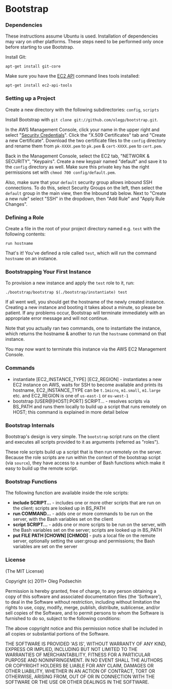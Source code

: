 # Bootstrap

### Dependencies

These instructions assume Ubuntu is used. Installation of dependencies may vary on other platforms. These steps need to be performed only once before starting to use Bootstrap.

Install Git:

    apt-get install git-core


Make sure you have the [EC2 API](https://help.ubuntu.com/community/EC2StartersGuide) command lines tools installed:

    apt-get install ec2-api-tools
    

### Setting up a Project

Create a new directory with the following subdirectories: `config`, `scripts`

Install Bootstrap with `git clone git://github.com/olegp/bootstrap.git`.

In the AWS Management Console, click your name in the upper right and select "[Security Credentials](https://aws-portal.amazon.com/gp/aws/developer/account/index.html?ie=UTF8&action=access-keyp_endpoint)". 
Click the "X.509 Certificates" tab and "Create a new Certificate". Download the two certificate files to the `config` directory and rename them from `pk-XXXX.pem` to `pk.pem` & `cert-XXXX.pem` to `cert.pem`.

Back in the Management Console, select the EC2 tab, "NETWORK & SECURITY", "Keypairs". Create a new keypair named "default" and save it to the `config` directory as well. Make sure this private key has the right permissions set with `chmod 700 config/default.pem`.

Also, make sure that your `default` security group allows inbound SSH connections. To do this, select Security Groups on the left, then select the `default` group in the main view, then the Inbound tab below. Next to "Create a new rule" select "SSH" in the dropdown, then "Add Rule" and "Apply Rule Changes".

### Defining a Role

Create a file in the root of your project directory named e.g. `test` with the following contents:

    run hostname

That's it! You've defined a role called `test`, which will run the command `hostname` on an instance.


### Bootstrapping Your First Instance

To provision a new instance and apply the `test` role to it, run:

    ./bootstrap/bootstrap $(./bootstrap/instantiate) test
    
If all went well, you should get the hostname of the newly created instance. Creating a new instance and booting it takes about a minute, so please be patient. If any problems occur, Bootstrap will terminate immediately with an appropriate error message and will not continue.

Note that you actually ran two commands, one to instantiate the instance, which returns the hostname & another to run the `hostname` command on that instance.

You may now want to terminate this instance via the AWS EC2 Management Console.

### Commands

  * instantiate [EC2_INSTANCE_TYPE] [EC2_REGION] - instantiates a new EC2 instance on AWS, waits for SSH to become available and prints its hostname, EC2_INSTANCE_TYPE can be `t.1micro`, `m1.small`, `m1.large` etc. and EC2_REGION is one of `us-east-1` or `eu-west-1`
  * bootstrap [USER@]HOST[:PORT] SCRIPT... - resolves scripts via BS_PATH and runs them locally to build up a script that runs remotely on HOST; this command is explained in more detail below

### Bootstrap Internals

Bootstrap's design is very simple. The `bootstrap` script runs on the client and executes all scripts provided to it as arguments (referred as "roles"). 

These role scripts build up a script that is then run remotely on the server. Because the role scripts are run within the context of the bootstrap script (via `source`), they have access to a number of Bash functions which make it easy to build up the remote script.

### Bootstrap Functions

The following function are available inside the role scripts:

  * **include SCRIPT...** - includes one or more other scripts that are run on the client; scripts are looked up in BS_PATH
  * **run COMMAND...** - adds one or more commands to be run on the server, with the Bash variables set on the client
  * **script SCRIPT...** - adds one or more scripts to be run on the server, with the Bash variables set on the server; scripts are looked up in BS_PATH
  * **put FILE PATH [CHOWN] [CHMOD]** - puts a local file on the remote server, optionally setting the user:group and permissions; the Bash variables are set on the server

### License 

(The MIT License)

Copyright (c) 2011+ Oleg Podsechin

Permission is hereby granted, free of charge, to any person obtaining
a copy of this software and associated documentation files (the
'Software'), to deal in the Software without restriction, including
without limitation the rights to use, copy, modify, merge, publish,
distribute, sublicense, and/or sell copies of the Software, and to
permit persons to whom the Software is furnished to do so, subject to
the following conditions:

The above copyright notice and this permission notice shall be
included in all copies or substantial portions of the Software.

THE SOFTWARE IS PROVIDED 'AS IS', WITHOUT WARRANTY OF ANY KIND,
EXPRESS OR IMPLIED, INCLUDING BUT NOT LIMITED TO THE WARRANTIES OF
MERCHANTABILITY, FITNESS FOR A PARTICULAR PURPOSE AND NONINFRINGEMENT.
IN NO EVENT SHALL THE AUTHORS OR COPYRIGHT HOLDERS BE LIABLE FOR ANY
CLAIM, DAMAGES OR OTHER LIABILITY, WHETHER IN AN ACTION OF CONTRACT,
TORT OR OTHERWISE, ARISING FROM, OUT OF OR IN CONNECTION WITH THE
SOFTWARE OR THE USE OR OTHER DEALINGS IN THE SOFTWARE.

